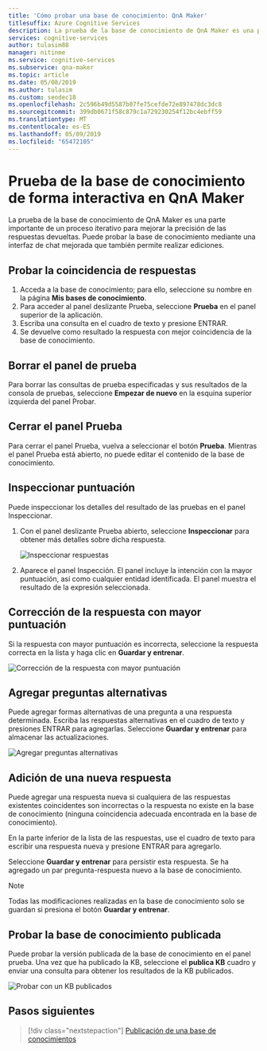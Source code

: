 ```yaml
---
title: 'Cómo probar una base de conocimiento: QnA Maker'
titlesuffix: Azure Cognitive Services
description: La prueba de la base de conocimiento de QnA Maker es una parte importante de un proceso iterativo para mejorar la precisión de las respuestas devueltas. Puede probar la base de conocimiento mediante una interfaz de chat mejorada que también permite realizar ediciones.
services: cognitive-services
author: tulasim88
manager: nitinme
ms.service: cognitive-services
ms.subservice: qna-maker
ms.topic: article
ms.date: 05/08/2019
ms.author: tulasim
ms.custom: seodec18
ms.openlocfilehash: 2c596b49d5587b07fe75cefde72e897478dc3dc8
ms.sourcegitcommit: 399db0671f58c879c1a729230254f12bc4ebff59
ms.translationtype: MT
ms.contentlocale: es-ES
ms.lasthandoff: 05/09/2019
ms.locfileid: "65472105"
---
```

# <a name="test-your-knowledge-base-interactively-in-qna-maker"></a>Prueba de la base de conocimiento de forma interactiva en QnA Maker

La prueba de la base de conocimiento de QnA Maker es una parte importante de un proceso iterativo para mejorar la precisión de las respuestas devueltas. Puede probar la base de conocimiento mediante una interfaz de chat mejorada que también permite realizar ediciones.

## <a name="test-answer-matching"></a>Probar la coincidencia de respuestas

1. Acceda a la base de conocimiento; para ello, seleccione su nombre en la página **Mis bases de conocimiento**.
1. Para acceder al panel deslizante Prueba, seleccione **Prueba** en el panel superior de la aplicación.
1. Escriba una consulta en el cuadro de texto y presione ENTRAR.
1. Se devuelve como resultado la respuesta con mejor coincidencia de la base de conocimiento.

## <a name="clear-test-panel"></a>Borrar el panel de prueba

Para borrar las consultas de prueba especificadas y sus resultados de la consola de pruebas, seleccione **Empezar de nuevo** en la esquina superior izquierda del panel Probar.

## <a name="close-test-panel"></a>Cerrar el panel Prueba

Para cerrar el panel Prueba, vuelva a seleccionar el botón **Prueba**. Mientras el panel Prueba está abierto, no puede editar el contenido de la base de conocimiento.

## <a name="inspect-score"></a>Inspeccionar puntuación

Puede inspeccionar los detalles del resultado de las pruebas en el panel Inspeccionar.

1.  Con el panel deslizante Prueba abierto, seleccione **Inspeccionar** para obtener más detalles sobre dicha respuesta.

    ![Inspeccionar respuestas](../media/qnamaker-how-to-test-kb/inspect.png)

2.  Aparece el panel Inspección. El panel incluye la intención con la mayor puntuación, así como cualquier entidad identificada. El panel muestra el resultado de la expresión seleccionada.

## <a name="correct-the-top-scoring-answer"></a>Corrección de la respuesta con mayor puntuación

Si la respuesta con mayor puntuación es incorrecta, seleccione la respuesta correcta en la lista y haga clic en **Guardar y entrenar**.

![Corrección de la respuesta con mayor puntuación](../media/qnamaker-how-to-test-kb/choose-answer.png)

## <a name="add-alternate-questions"></a>Agregar preguntas alternativas

Puede agregar formas alternativas de una pregunta a una respuesta determinada. Escriba las respuestas alternativas en el cuadro de texto y presiones ENTRAR para agregarlas. Seleccione **Guardar y entrenar** para almacenar las actualizaciones.

![Agregar preguntas alternativas](../media/qnamaker-how-to-test-kb/add-alternate-question.png)

## <a name="add-a-new-answer"></a>Adición de una nueva respuesta

Puede agregar una respuesta nueva si cualquiera de las respuestas existentes coincidentes son incorrectas o la respuesta no existe en la base de conocimiento (ninguna coincidencia adecuada encontrada en la base de conocimiento). 

En la parte inferior de la lista de las respuestas, use el cuadro de texto para escribir una respuesta nueva y presione ENTRAR para agregarlo. 

Seleccione **Guardar y entrenar** para persistir esta respuesta. Se ha agregado un par pregunta-respuesta nuevo a la base de conocimiento. 

> [!NOTE]
> Todas las modificaciones realizadas en la base de conocimiento solo se guardan si presiona el botón **Guardar y entrenar**.

## <a name="test-the-published-knowledge-base"></a>Probar la base de conocimiento publicada

Puede probar la versión publicada de la base de conocimiento en el panel prueba. Una vez que ha publicado la KB, seleccione el **publica KB** cuadro y enviar una consulta para obtener los resultados de la KB publicados.

![Probar con un KB publicados](../media/qnamaker-how-to-test-kb/test-against-published-kb.png)

## <a name="next-steps"></a>Pasos siguientes

> [!div class="nextstepaction"]
> [Publicación de una base de conocimientos](./publish-knowledge-base.md)
